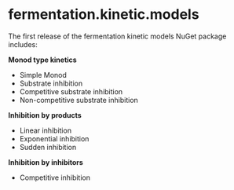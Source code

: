 # fermentation.kinetic.models

The first release of the fermentation kinetic models NuGet package includes:

**Monod type kinetics**
- Simple Monod
- Substrate inhibition 
- Competitive substrate inhibition
- Non-competitive substrate inhibition

**Inhibition by products**
- Linear inhibition
- Exponential inhibition
- Sudden inhibition

**Inhibition by inhibitors**
- Competitive inhibition
